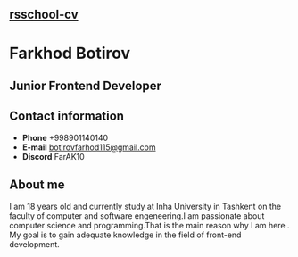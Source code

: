 ## [rsschool-cv]()
# Farkhod Botirov
## Junior Frontend Developer
## Contact information 
- **Phone** +998901140140
- **E-mail** [botirovfarhod115@gmail.com]()
- **Discord** FarAK10
## About me
I am  18 years old and currently study at Inha University in Tashkent on the faculty of computer and software engeneering.I am passionate about computer science and programming.That is the main reason why  I am here . My  goal is to gain adequate knowledge in the field of front-end development.

